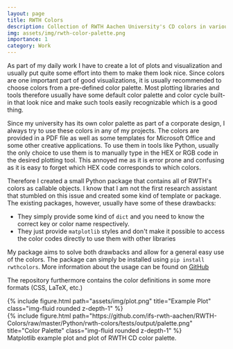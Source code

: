 ```yaml
---
layout: page
title: RWTH Colors 
description: Collection of RWTH Aachen University's CD colors in various formats
img: assets/img/rwth-color-palette.png
importance: 1
category: Work
---
```


As part of my daily work I have to create a lot of plots and visualization and usually put quite some effort into them to make them look nice. Since colors are one important part of good visualizations, it is usually recommended to choose colors from a pre-defined color palette. Most plotting libraries and tools therefore usually have some default color palette and color cycle built-in that look nice and make such tools easily recognizable which is a good thing.

Since my university has its own color palette as part of a corporate design, I always try to use these colors in any of my projects.
The colors are provided in a PDF file as well as some templates for Microsoft Office and some other creative applications. To use them in tools like Python, usually the only choice to use them is to manually type in the HEX or RGB code in the desired plotting tool. This annoyed me as it is error prone and confusing as it is easy to forget which HEX code corresponds to which colors.

Therefore I created a small Python package that contains all of RWTH's colors as callable objects. I know that I am not the first research assistant that stumbled on this issue and created some kind of template or package. The existing packages, however, usually have some of these drawbacks:
- They simply provide some kind of `dict` and you need to know the correct key or color name respectively.
- They just provide `matplotlib` styles and don't make it possible to access the color codes directly to use them with other libraries

My package aims to solve both drawbacks and allow for a general easy use of the colors. The package can simply be installed using `pip install rwthcolors`. More information about the usage can be found on [GitHub](https://github.com/ifs-rwth-aachen/RWTH-Colors)

The repository furthermore contains the color definitions in some more formats (CSS, LaTeX, etc.)


<div class="row justify-content-sm-center">
    <div class="col-sm-8 mt-3 mt-md-0">
        {% include figure.html path="assets/img/plot.png" title="Example Plot" class="img-fluid rounded z-depth-1" %}
    </div>
    <div class="col-sm-4 mt-3 mt-md-0">
        {% include figure.html path="https://github.com/ifs-rwth-aachen/RWTH-Colors/raw/master/Python/rwth-colors/tests/output/palette.png" title="Color Palette" class="img-fluid rounded z-depth-1" %}
    </div>

</div>
<div class="caption">
    Matplotlib example plot and plot of RWTH CD color palette.
</div>
